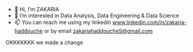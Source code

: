 - 👋 Hi, I’m ZAKARIA
- 👀 I’m interested in Data Analysis, Data Engineering & Data Science
- 📫 You can reach me using my linkedin www.linkedin.com/in/zakaria-haddouche or by email zakariahaddouche5@gmail.com

<!---
ZACKHADD/ZACKHADD is a ✨ special ✨ repository because its `README.md` (this file) appears on your GitHub profile.
You can click the Preview link to take a look at your changes.
--->
OKKKKKKK we made a change
